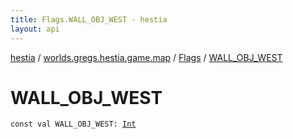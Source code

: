 ```yaml
---
title: Flags.WALL_OBJ_WEST - hestia
layout: api
---
```


<div class='api-docs-breadcrumbs'><a href="../../index.html">hestia</a> / <a href="../index.html">worlds.gregs.hestia.game.map</a> / <a href="index.html">Flags</a> / <a href="./-w-a-l-l_-o-b-j_-w-e-s-t.html">WALL_OBJ_WEST</a></div>

# WALL_OBJ_WEST

<div class="signature"><code><span class="keyword">const</span> <span class="keyword">val </span><span class="identifier">WALL_OBJ_WEST</span><span class="symbol">: </span><a href="https://kotlinlang.org/api/latest/jvm/stdlib/kotlin/-int/index.html"><span class="identifier">Int</span></a></code></div>

